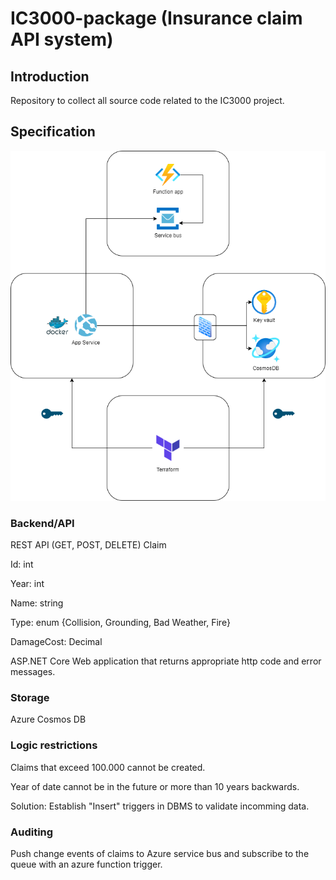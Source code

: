 # IC3000-package (Insurance claim API system)

## Introduction
Repository to collect all source code related to the IC3000 project.

## Specification
![Main Schema](main_schema.png)

### Backend/API
REST API (GET, POST, DELETE)
Claim

Id: int

Year: int

Name: string

Type: enum {Collision, Grounding, Bad Weather, Fire}

DamageCost: Decimal

ASP.NET Core Web application that returns appropriate http code and error messages.

### Storage
Azure Cosmos DB

### Logic restrictions
Claims that exceed 100.000 cannot be created.

Year of date cannot be in the future or more than 10 years backwards.

Solution: Establish "Insert" triggers in DBMS to validate incomming data.

### Auditing
Push change events of claims to Azure service bus and subscribe to the queue with an azure function trigger.
